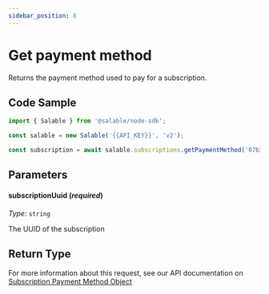 ```yaml
---
sidebar_position: 8
---
```


# Get payment method

Returns the payment method used to pay for a subscription.

## Code Sample

```typescript
import { Salable } from '@salable/node-sdk';

const salable = new Salable('{{API_KEY}}', 'v2');

const subscription = await salable.subscriptions.getPaymentMethod('07b3b494-a8f0-44f7-b051-add30c8c6002');
```

## Parameters

#### subscriptionUuid (_required_)

_Type:_ `string`

The UUID of the subscription

## Return Type

For more information about this request, see our API documentation on [Subscription Payment Method Object](https://docs.salable.app/api/v2#tag/Subscriptions/operation/getSubscriptionPaymentMethod)
